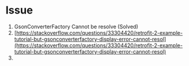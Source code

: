 # Issue

1. GsonConverterFactory Cannot be resolve \(Solved\)
2.  [https://stackoverflow.com/questions/33304420/retrofit-2-example-tutorial-but-gsonconverterfactory-display-error-cannot-resol](https://stackoverflow.com/questions/33304420/retrofit-2-example-tutorial-but-gsonconverterfactory-display-error-cannot-resol)
3. 


